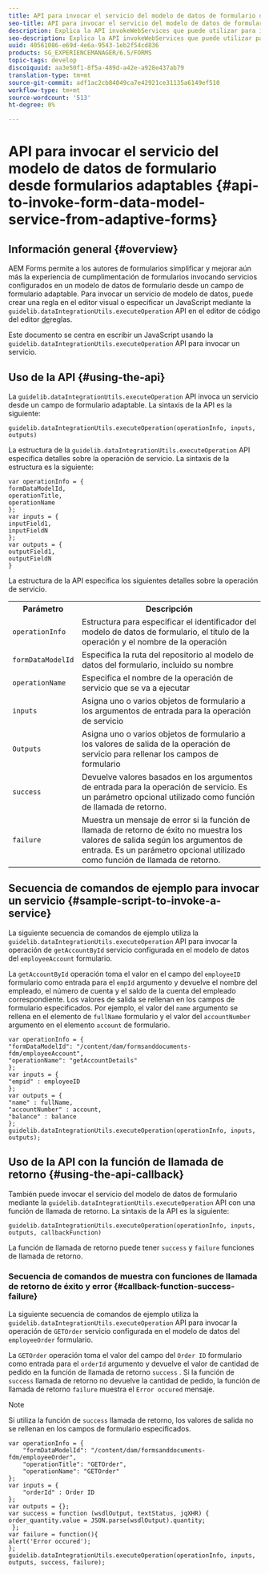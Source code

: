 ```yaml
---
title: API para invocar el servicio del modelo de datos de formulario desde formularios adaptables
seo-title: API para invocar el servicio del modelo de datos de formulario desde formularios adaptables
description: Explica la API invokeWebServices que puede utilizar para invocar servicios Web escritos en WSDL desde un campo de formulario adaptable.
seo-description: Explica la API invokeWebServices que puede utilizar para invocar servicios Web escritos en WSDL desde un campo de formulario adaptable.
uuid: 40561086-e69d-4e6a-9543-1eb2f54cd836
products: SG_EXPERIENCEMANAGER/6.5/FORMS
topic-tags: develop
discoiquuid: aa3e50f1-8f5a-489d-a42e-a928e437ab79
translation-type: tm+mt
source-git-commit: adf1ac2cb84049ca7e42921ce31135a6149ef510
workflow-type: tm+mt
source-wordcount: '513'
ht-degree: 0%

---
```



# API para invocar el servicio del modelo de datos de formulario desde formularios adaptables {#api-to-invoke-form-data-model-service-from-adaptive-forms}

## Información general {#overview}

AEM Forms permite a los autores de formularios simplificar y mejorar aún más la experiencia de cumplimentación de formularios invocando servicios configurados en un modelo de datos de formulario desde un campo de formulario adaptable. Para invocar un servicio de modelo de datos, puede crear una regla en el editor visual o especificar un JavaScript mediante la `guidelib.dataIntegrationUtils.executeOperation` API en el editor de código del editor [de](/help/forms/using/rule-editor.md)reglas.

Este documento se centra en escribir un JavaScript usando la `guidelib.dataIntegrationUtils.executeOperation` API para invocar un servicio.

## Uso de la API {#using-the-api}

La `guidelib.dataIntegrationUtils.executeOperation` API invoca un servicio desde un campo de formulario adaptable. La sintaxis de la API es la siguiente:

```
guidelib.dataIntegrationUtils.executeOperation(operationInfo, inputs, outputs)
```

La estructura de la `guidelib.dataIntegrationUtils.executeOperation` API especifica detalles sobre la operación de servicio. La sintaxis de la estructura es la siguiente:

```
var operationInfo = {
formDataModelId,
operationTitle,
operationName
};
var inputs = {
inputField1,
inputFieldN
};
var outputs = {
outputField1,
outputFieldN
}
```

La estructura de la API especifica los siguientes detalles sobre la operación de servicio.

<table>
 <tbody>
  <tr>
   <th>Parámetro</th>
   <th>Descripción</th>
  </tr>
  <tr>
   <td><code>operationInfo</code></td>
   <td>Estructura para especificar el identificador del modelo de datos de formulario, el título de la operación y el nombre de la operación</td>
  </tr>
  <tr>
   <td><code>formDataModelId</code></td>
   <td>Especifica la ruta del repositorio al modelo de datos del formulario, incluido su nombre</td>
  </tr>
  <tr>
   <td><code>operationName</code></td>
   <td>Especifica el nombre de la operación de servicio que se va a ejecutar</td>
  </tr>
  <tr>
   <td><code>inputs</code></td>
   <td>Asigna uno o varios objetos de formulario a los argumentos de entrada para la operación de servicio</td>
  </tr>
  <tr>
   <td><code>Outputs</code></td>
   <td>Asigna uno o varios objetos de formulario a los valores de salida de la operación de servicio para rellenar los campos de formulario<br /> </td>
  </tr>
  <tr>
   <td><code>success</code></td>
   <td>Devuelve valores basados en los argumentos de entrada para la operación de servicio. Es un parámetro opcional utilizado como función de llamada de retorno.<br /> </td>
  </tr>
  <tr>
   <td><code>failure</code></td>
   <td>Muestra un mensaje de error si la función de llamada de retorno de éxito no muestra los valores de salida según los argumentos de entrada. Es un parámetro opcional utilizado como función de llamada de retorno.<br /> </td>
  </tr>
 </tbody>
</table>

## Secuencia de comandos de ejemplo para invocar un servicio {#sample-script-to-invoke-a-service}

La siguiente secuencia de comandos de ejemplo utiliza la `guidelib.dataIntegrationUtils.executeOperation` API para invocar la operación de `getAccountById` servicio configurada en el modelo de datos del `employeeAccount` formulario.

La `getAccountById` operación toma el valor en el campo del `employeeID` formulario como entrada para el `empId` argumento y devuelve el nombre del empleado, el número de cuenta y el saldo de la cuenta del empleado correspondiente. Los valores de salida se rellenan en los campos de formulario especificados. Por ejemplo, el valor del `name` argumento se rellena en el elemento de `fullName` formulario y el valor del `accountNumber` argumento en el elemento `account` de formulario.

```
var operationInfo = {
"formDataModelId": "/content/dam/formsanddocuments-fdm/employeeAccount",
"operationName": "getAccountDetails"
};
var inputs = {
"empid" : employeeID
};
var outputs = {
"name" : fullName,
"accountNumber" : account,
"balance" : balance
};
guidelib.dataIntegrationUtils.executeOperation(operationInfo, inputs, outputs);
```

## Uso de la API con la función de llamada de retorno {#using-the-api-callback}

También puede invocar el servicio del modelo de datos de formulario mediante la `guidelib.dataIntegrationUtils.executeOperation` API con una función de llamada de retorno. La sintaxis de la API es la siguiente:

```
guidelib.dataIntegrationUtils.executeOperation(operationInfo, inputs, outputs, callbackFunction)
```

La función de llamada de retorno puede tener `success` y `failure` funciones de llamada de retorno.

### Secuencia de comandos de muestra con funciones de llamada de retorno de éxito y error {#callback-function-success-failure}

La siguiente secuencia de comandos de ejemplo utiliza la `guidelib.dataIntegrationUtils.executeOperation` API para invocar la operación de `GETOrder` servicio configurada en el modelo de datos del `employeeOrder` formulario.

La `GETOrder` operación toma el valor del campo del `Order ID` formulario como entrada para el `orderId` argumento y devuelve el valor de cantidad de pedido en la función de llamada de retorno `success` .  Si la función de `success` llamada de retorno no devuelve la cantidad de pedido, la función de llamada de retorno `failure` muestra el `Error occured` mensaje.

>[!NOTE]
>
> Si utiliza la función de `success` llamada de retorno, los valores de salida no se rellenan en los campos de formulario especificados.

```
var operationInfo = {
    "formDataModelId": "/content/dam/formsanddocuments-fdm/employeeOrder",
    "operationTitle": "GETOrder",
    "operationName": "GETOrder"
};
var inputs = {
    "orderId" : Order ID
};
var outputs = {};
var success = function (wsdlOutput, textStatus, jqXHR) {
order_quantity.value = JSON.parse(wsdlOutput).quantity;
 };
var failure = function(){
alert('Error occured');
};
guidelib.dataIntegrationUtils.executeOperation(operationInfo, inputs, outputs, success, failure);
```
